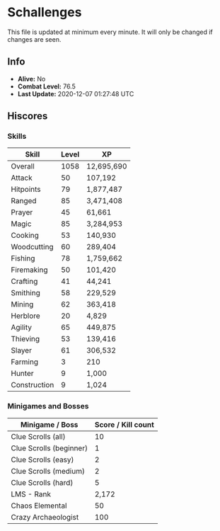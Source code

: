 # Schallenges

This file is updated at minimum every minute. It will only be changed if changes are seen.

## Info

 - **Alive:** No
 - **Combat Level:** 76.5
 - **Last Update:** 2020-12-07 01:27:48 UTC

## Hiscores

### Skills

| Skill | Level | XP |
|--|--|--|
| Overall | 1058 | 12,695,690 |
| Attack | 50 | 107,192 |
| Hitpoints | 79 | 1,877,487 |
| Ranged | 85 | 3,471,408 |
| Prayer | 45 | 61,661 |
| Magic | 85 | 3,284,953 |
| Cooking | 53 | 140,930 |
| Woodcutting | 60 | 289,404 |
| Fishing | 78 | 1,759,662 |
| Firemaking | 50 | 101,420 |
| Crafting | 41 | 44,241 |
| Smithing | 58 | 229,529 |
| Mining | 62 | 363,418 |
| Herblore | 20 | 4,829 |
| Agility | 65 | 449,875 |
| Thieving | 53 | 139,416 |
| Slayer | 61 | 306,532 |
| Farming | 3 | 210 |
| Hunter | 9 | 1,000 |
| Construction | 9 | 1,024 |

### Minigames and Bosses

| Minigame / Boss | Score / Kill count |
|--|--|
| Clue Scrolls (all) | 10 |
| Clue Scrolls (beginner) | 1 |
| Clue Scrolls (easy) | 2 |
| Clue Scrolls (medium) | 2 |
| Clue Scrolls (hard) | 5 |
| LMS - Rank | 2,172 |
| Chaos Elemental | 50 |
| Crazy Archaeologist | 100 |
